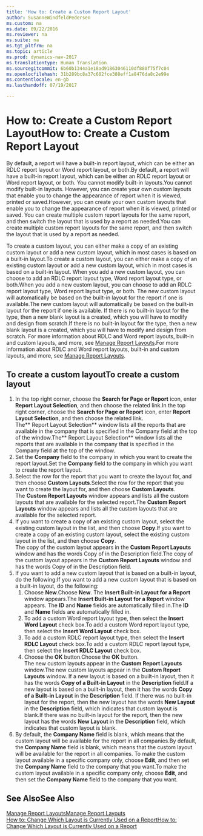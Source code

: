 ```yaml
---
title: 'How to: Create a Custom Report Layout'
author: SusanneWindfeldPedersen
ms.custom: na
ms.date: 09/22/2016
ms.reviewer: na
ms.suite: na
ms.tgt_pltfrm: na
ms.topic: article
ms.prod: dynamics-nav-2017
ms.translationtype: Human Translation
ms.sourcegitcommit: 6b60b1344a1e18ad91863046110df880f75f7c04
ms.openlocfilehash: 31b289bc8a37c602fce388eff1a8476da8c2e99e
ms.contentlocale: en-gb
ms.lasthandoff: 07/19/2017

---
```


# <a name="how-to-create-a-custom-report-layout"></a><span data-ttu-id="35e56-102">How to: Create a Custom Report Layout</span><span class="sxs-lookup"><span data-stu-id="35e56-102">How to: Create a Custom Report Layout</span></span>
<span data-ttu-id="35e56-103">By default, a report will have a built-in report layout, which can be either an RDLC report layout or Word report layout, or both.</span><span class="sxs-lookup"><span data-stu-id="35e56-103">By default, a report will have a built-in report layout, which can be either an RDLC report layout or Word report layout, or both.</span></span> <span data-ttu-id="35e56-104">You cannot modify built-in layouts.</span><span class="sxs-lookup"><span data-stu-id="35e56-104">You cannot modify built-in layouts.</span></span> <span data-ttu-id="35e56-105">However, you can create your own custom layouts that enable you to change the appearance of report when it is viewed, printed or saved.</span><span class="sxs-lookup"><span data-stu-id="35e56-105">However, you can create your own custom layouts that enable you to change the appearance of report when it is viewed, printed or saved.</span></span> <span data-ttu-id="35e56-106">You can create multiple custom report layouts for the same report, and then switch the layout that is used by a report as needed.</span><span class="sxs-lookup"><span data-stu-id="35e56-106">You can create multiple custom report layouts for the same report, and then switch the layout that is used by a report as needed.</span></span>

<span data-ttu-id="35e56-107">To create a custom layout, you can either make a copy of an existing custom layout or add a new custom layout, which in most cases is based on a built-in layout.</span><span class="sxs-lookup"><span data-stu-id="35e56-107">To create a custom layout, you can either make a copy of an existing custom layout or add a new custom layout, which in most cases is based on a built-in layout.</span></span> <span data-ttu-id="35e56-108">When you add a new custom layout, you can choose to add an RDLC report layout type, Word report layout type, or both.</span><span class="sxs-lookup"><span data-stu-id="35e56-108">When you add a new custom layout, you can choose to add an RDLC report layout type, Word report layout type, or both.</span></span> <span data-ttu-id="35e56-109">The new custom layout will automatically be based on the built-in layout for the report if one is available.</span><span class="sxs-lookup"><span data-stu-id="35e56-109">The new custom layout will automatically be based on the built-in layout for the report if one is available.</span></span> <span data-ttu-id="35e56-110">If there is no built-in layout for the type, then a new blank layout is a created, which you will have to modify and design from scratch.</span><span class="sxs-lookup"><span data-stu-id="35e56-110">If there is no built-in layout for the type, then a new blank layout is a created, which you will have to modify and design from scratch.</span></span> <span data-ttu-id="35e56-111">For more information about RDLC and Word report layouts, built-in and custom layouts, and more, see [Manage Report Layouts](ui-manage-report-layouts.md).</span><span class="sxs-lookup"><span data-stu-id="35e56-111">For more information about RDLC and Word report layouts, built-in and custom layouts, and more, see [Manage Report Layouts](ui-manage-report-layouts.md).</span></span>  

## <a name="to-create-a-custom-layout"></a><span data-ttu-id="35e56-112">To create a custom layout</span><span class="sxs-lookup"><span data-stu-id="35e56-112">To create a custom layout</span></span>
1. <span data-ttu-id="35e56-113">In the top right corner, choose the **Search for Page or Report** icon, enter **Report Layout Selection**, and then choose the related link.</span><span class="sxs-lookup"><span data-stu-id="35e56-113">In the top right corner, choose the **Search for Page or Report** icon, enter **Report Layout Selection**, and then choose the related link.</span></span>  
<span data-ttu-id="35e56-114">The** Report Layout Selection** window lists all the reports that are available in the company that is specified in the Company field at the top of the window.</span><span class="sxs-lookup"><span data-stu-id="35e56-114">The** Report Layout Selection** window lists all the reports that are available in the company that is specified in the Company field at the top of the window.</span></span>
2. <span data-ttu-id="35e56-115">Set the **Company** field to the company in which you want to create the report layout.</span><span class="sxs-lookup"><span data-stu-id="35e56-115">Set the **Company** field to the company in which you want to create the report layout.</span></span>
3. <span data-ttu-id="35e56-116">Select the row for the report that you want to create the layout for, and then choose **Custom Layouts**.</span><span class="sxs-lookup"><span data-stu-id="35e56-116">Select the row for the report that you want to create the layout for, and then choose **Custom Layouts**.</span></span>  
<span data-ttu-id="35e56-117">The **Custom Report Layouts** window appears and lists all the custom layouts that are available for the selected report.</span><span class="sxs-lookup"><span data-stu-id="35e56-117">The **Custom Report Layouts** window appears and lists all the custom layouts that are available for the selected report.</span></span>
4. <span data-ttu-id="35e56-118">If you want to create a copy of an existing custom layout, select the existing custom layout in the list, and then choose **Copy**.</span><span class="sxs-lookup"><span data-stu-id="35e56-118">If you want to create a copy of an existing custom layout, select the existing custom layout in the list, and then choose **Copy**.</span></span>  
<span data-ttu-id="35e56-119">The copy of the custom layout appears in the **Custom Report Layouts** window and has the words Copy of in the Description field.</span><span class="sxs-lookup"><span data-stu-id="35e56-119">The copy of the custom layout appears in the **Custom Report Layouts** window and has the words Copy of in the Description field.</span></span>
5. <span data-ttu-id="35e56-120">If you want to add a new custom layout that is based on a built-in layout, do the following:</span><span class="sxs-lookup"><span data-stu-id="35e56-120">If you want to add a new custom layout that is based on a built-in layout, do the following:</span></span>  
    1. <span data-ttu-id="35e56-121">Choose **New**.</span><span class="sxs-lookup"><span data-stu-id="35e56-121">Choose **New**.</span></span> <span data-ttu-id="35e56-122">The **Insert Built-in Layout for a Report** window appears.</span><span class="sxs-lookup"><span data-stu-id="35e56-122">The **Insert Built-in Layout for a Report** window appears.</span></span> <span data-ttu-id="35e56-123">The **ID** and **Name** fields are automatically filled in.</span><span class="sxs-lookup"><span data-stu-id="35e56-123">The **ID** and **Name** fields are automatically filled in.</span></span>
    2. <span data-ttu-id="35e56-124">To add a custom Word report layout type, then select the **Insert Word Layout** check box.</span><span class="sxs-lookup"><span data-stu-id="35e56-124">To add a custom Word report layout type, then select the **Insert Word Layout** check box.</span></span>
    3. <span data-ttu-id="35e56-125">To add a custom RDLC report layout type, then select the **Insert RDLC Layout** check box.</span><span class="sxs-lookup"><span data-stu-id="35e56-125">To add a custom RDLC report layout type, then select the **Insert RDLC Layout** check box.</span></span>
    4. <span data-ttu-id="35e56-126">Choose the **OK** button.</span><span class="sxs-lookup"><span data-stu-id="35e56-126">Choose the **OK** button.</span></span>  
    <span data-ttu-id="35e56-127">The new custom layouts appear in the **Custom Report Layouts** window.</span><span class="sxs-lookup"><span data-stu-id="35e56-127">The new custom layouts appear in the **Custom Report Layouts** window.</span></span> <span data-ttu-id="35e56-128">If a new layout is based on a built-in layout, then it has the words **Copy of a Built-in Layout** in the **Description** field.</span><span class="sxs-lookup"><span data-stu-id="35e56-128">If a new layout is based on a built-in layout, then it has the words **Copy of a Built-in Layout** in the **Description** field.</span></span> <span data-ttu-id="35e56-129">If there was no built-in layout for the report, then the new layout has the words **New Layout** in the **Description** field, which indicates that custom layout is blank.</span><span class="sxs-lookup"><span data-stu-id="35e56-129">If there was no built-in layout for the report, then the new layout has the words **New Layout** in the **Description** field, which indicates that custom layout is blank.</span></span>
6. <span data-ttu-id="35e56-130">By default, the **Company Name** field is blank, which means that the custom layout will be available for the report in all companies.</span><span class="sxs-lookup"><span data-stu-id="35e56-130">By default, the **Company Name** field is blank, which means that the custom layout will be available for the report in all companies.</span></span> <span data-ttu-id="35e56-131">To make the custom layout available in a specific company only, choose **Edit**, and then set the **Company Name** field to the company that you want.</span><span class="sxs-lookup"><span data-stu-id="35e56-131">To make the custom layout available in a specific company only, choose **Edit**, and then set the **Company Name** field to the company that you want.</span></span>

## <a name="see-also"></a><span data-ttu-id="35e56-132">See Also</span><span class="sxs-lookup"><span data-stu-id="35e56-132">See Also</span></span>
[<span data-ttu-id="35e56-133">Manage Report Layouts</span><span class="sxs-lookup"><span data-stu-id="35e56-133">Manage Report Layouts</span></span>](ui-manage-report-layouts.md)  
[<span data-ttu-id="35e56-134">How to: Change Which Layout is Currently Used on a Report</span><span class="sxs-lookup"><span data-stu-id="35e56-134">How to: Change Which Layout is Currently Used on a Report</span></span>](ui-how-change-layout-currently-used-report.md)

